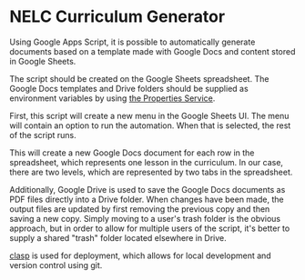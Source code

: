 # NELC Curriculum Generator

Using Google Apps Script, it is possible to automatically generate documents based on a template made with Google Docs and content stored in Google Sheets.

The script should be created on the Google Sheets spreadsheet. The Google Docs templates and Drive folders should be supplied as environment variables by using [the Properties Service](https://developers.google.com/apps-script/guides/properties#manage_script_properties_manually).

First, this script will create a new menu in the Google Sheets UI. The menu will contain an option to run the automation. When that is selected, the rest of the script runs.

This will create a new Google Docs document for each row in the spreadsheet, which represents one lesson in the curriculum. In our case, there are two levels, which are represented by two tabs in the spreadsheet.

Additionally, Google Drive is used to save the Google Docs documents as PDF files directly into a Drive folder. When changes have been made, the output files are updated by first removing the previous copy and then saving a new copy. Simply moving to a user's trash folder is the obvious approach, but in order to allow for multiple users of the script, it's better to supply a shared "trash" folder located elsewhere in Drive.

[clasp](https://developers.google.com/apps-script/guides/clasp) is used for deployment, which allows for local development and version control using git.
